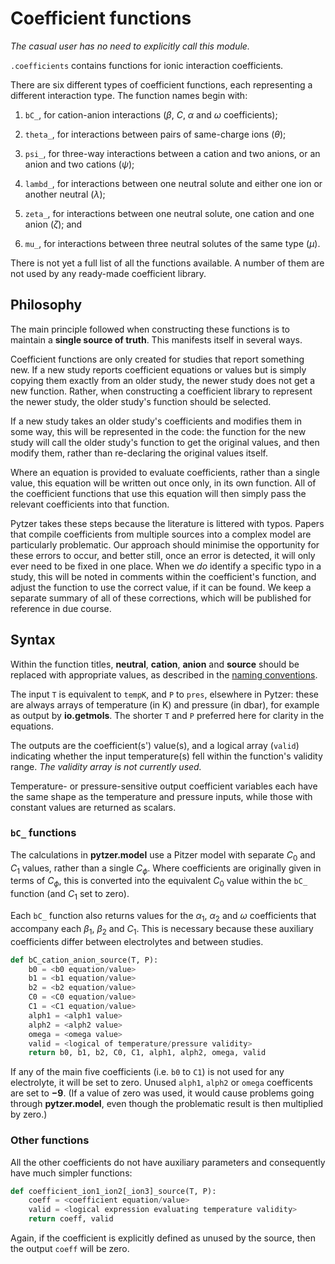 <script type="text/x-mathjax-config">
MathJax.Hub.Config({tex2jax: {inlineMath: [['$','$'], ['\\(','\\)']]}});
</script>
<script src='https://cdnjs.cloudflare.com/ajax/libs/mathjax/2.7.5/MathJax.js?config=TeX-MML-AM_CHTML' async></script>

# Coefficient functions

*The casual user has no need to explicitly call this module.*

`.coefficients` contains functions for ionic interaction coefficients.

There are six different types of coefficient functions, each representing a different interaction type. The function names begin with:

  1. `bC_`, for cation-anion interactions ($\beta$, $C$, $\alpha$ and $\omega$ coefficients);

  1. `theta_`, for interactions between pairs of same-charge ions ($\theta$);

  1. `psi_`, for three-way interactions between a cation and two anions, or an anion and two cations ($\psi$);

  1. `lambd_`, for interactions between one neutral solute and either one ion or another neutral ($\lambda$);

  1. `zeta_`, for interactions between one neutral solute, one cation and one anion ($\zeta$); and

  1. `mu_`, for interactions between three neutral solutes of the same type ($\mu$).

There is not yet a full list of all the functions available. A number of them are not used by any ready-made coefficient library.


## Philosophy

The main principle followed when constructing these functions is to maintain a **single source of truth**. This manifests itself in several ways.

Coefficient functions are only created for studies that report something new. If a new study reports coefficient equations or values but is simply copying them exactly from an older study, the newer study does not get a new function. Rather, when constructing a coefficient library to represent the newer study, the older study's function should be selected.

If a new study takes an older study's coefficients and modifies them in some way, this will be represented in the code: the function for the new study will call the older study's function to get the original values, and then modify them, rather than re-declaring the original values itself.

Where an equation is provided to evaluate coefficients, rather than a single value, this equation will be written out once only, in its own function. All of the coefficient functions that use this equation will then simply pass the relevant coefficients into that function.

Pytzer takes these steps because the literature is littered with typos. Papers that compile coefficients from multiple sources into a complex model are particularly problematic. Our approach should minimise the opportunity for these errors to occur, and better still, once an error is detected, it will only ever need to be fixed in one place. When we *do* identify a specific typo in a study, this will be noted in comments within the coefficient's function, and adjust the function to use the correct value, if it can be found. We keep a separate summary of all of these corrections, which will be published for reference in due course.


## Syntax

Within the function titles, **neutral**, **cation**, **anion** and **source** should be replaced with appropriate values, as described in the [naming conventions](../../name-conventions).

The input `T` is equivalent to `tempK`, and `P` to `pres`, elsewhere in Pytzer: these are always arrays of temperature (in K) and pressure (in dbar), for example as output by **io.getmols**. The shorter `T` and `P` preferred here for clarity in the equations.

The outputs are the coefficient(s') value(s), and a logical array (`valid`) indicating whether the input temperature(s) fell within the function's validity range. *The validity array is not currently used.*

Temperature- or pressure-sensitive output coefficient variables each have the same shape as the temperature and pressure inputs, while those with constant values are returned as scalars.


### `bC_` functions

The calculations in **pytzer.model** use a Pitzer model with separate $C_0$ and $C_1$ values, rather than a single $C_\phi$. Where coefficients are originally given in terms of $C_\phi$, this is converted into the equivalent $C_0$ value within the `bC_` function (and $C_1$ set to zero).

Each `bC_` function also returns values for the $\alpha_1$, $\alpha_2$ and $\omega$ coefficients that accompany each $\beta_1$, $\beta_2$ and $C_1$. This is necessary because these auxiliary coefficients differ between electrolytes and between studies.

```python
def bC_cation_anion_source(T, P):
    b0 = <b0 equation/value>
    b1 = <b1 equation/value>
    b2 = <b2 equation/value>
    C0 = <C0 equation/value>
    C1 = <C1 equation/value>
    alph1 = <alph1 value>
    alph2 = <alph2 value>
    omega = <omega value>
    valid = <logical of temperature/pressure validity>
    return b0, b1, b2, C0, C1, alph1, alph2, omega, valid
```

If any of the main five coefficients (i.e. `b0` to `C1`) is not used for any electrolyte, it will be set to zero. Unused `alph1`, `alph2` or `omega` coefficents are set to **−9**. (If a value of zero was used, it would cause problems going through **pytzer.model**, even though the problematic result is then multiplied by zero.)


### Other functions

All the other coefficients do not have auxiliary parameters and consequently have much simpler functions:

```python
def coefficient_ion1_ion2[_ion3]_source(T, P):
    coeff = <coefficient equation/value>
    valid = <logical expression evaluating temperature validity>
    return coeff, valid
```

Again, if the coefficient is explicitly defined as unused by the source, then the output `coeff` will be zero.
